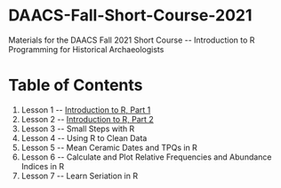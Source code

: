 # DAACS-Fall-Short-Course-2021
Materials for the DAACS Fall 2021 Short Course -- Introduction to R Programming for Historical Archaeologists

# Table of Contents
1. Lesson 1 -- [Introduction to R, Part 1](https://github.com/alonzi/DAACS-Open-Academy/tree/main/FSS2021/Workshop1)
2. Lesson 2 -- [Introduction to R, Part 2](https://github.com/alonzi/DAACS-Open-Academy/tree/main/FSS2021/Workshop2)
3. Lesson 3 -- Small Steps with R
4. Lesson 4 -- Using R to Clean Data
5. Lesson 5 -- Mean Ceramic Dates and TPQs in R
6. Lesson 6 -- Calculate and Plot Relative Frequencies and Abundance Indices in R
7. Lesson 7 -- Learn Seriation in R

